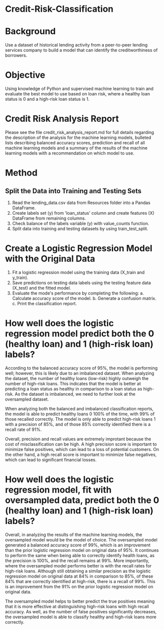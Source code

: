 # Credit-Risk-Classification

# Background

Use a dataset of historical lending activity from a peer-to-peer lending services company to build a model that can identify the creditworthiness of borrowers.


# Objective

Using knowledge of Python and supervised machine learning to train and evaluate the best model to use based on loan risk, where a healthy loan status is 0 and a high-risk loan status is 1.


# Credit Risk Analysis Report

Please see the file credit_risk_analysis_report.md for full details regarding the description of the analysis for the machine learning models, bulleted lists describing balanced accuracy scores, prediction and recall of all machine learning models and a summary of the results of the machine learning models with a recommendation on which model to use.


# Method

## Split the Data into Training and Testing Sets
1. Read the lending_data.csv data from Resources folder into a Pandas DataFrame.
2. Create labels set (y) from 'loan_status' column and create features (X) DataFrame from remaining columns.
3. Check balance of the labels variable (y) with value_counts function.
4. Split data into training and testing datasets by using train_test_split.


# Create a Logistic Regression Model with the Original Data
1. Fit a logistic regression model using the training data (X_train and y_train).
2. Save predictions on testing data labels using the testing feature data (X_test) and the fitted model.
3. Evaluate the mode's performance by completing the following: a. Calculate accuracy score of the model. b. Generate a confusion matrix. c. Print the classification report.


# How well does the logistic regression model predict both the 0 (healthy loan) and 1 (high-risk loan) labels?

According to the balanced accuracy score of 95%, the model is performing well; however, this is likely due to an imbalanced dataset. When analyzing the dataset, the number of healthy loans (low-risk) highly outweigh the number of high-risk loans. This indicates that the model is better at predicting a loan status as healthy in comparison to a loan status as high-risk. As the dataset is imbalanced, we need to further look at the oversampled dataset.

When analyzing both the balanced and imbalanced classification reports, the model is able to predict healthy loans 0 100% of the time, with 99% of those recalled correctly. The model is only able to predict high-risk loans 1 with a precision of 85%, and of those 85% correctly identified there is a recall rate of 91%.

Overall, precision and recall values are extremely improtant because the cost of misclassification can be high. A high precision score is important to minimize false positives, which can lead to a loss of potential customers. On the other hand, a high recall score is important to minimize false negatives, which can lead to significant financial losses.


# How well does the logistic regression model, fit with oversampled data, predict both the 0 (healthy loan) and 1 (high-risk loan) labels?

Overall, in analyzing the results of the machine learning models, the oversampled model would be the model of choice. The oversampled model generated a balanced accuracy score of 99%, which is an improvement than the prior logistic regression model on original data of 95%. It continues to perform the same when being able to correctly identify health loans, as the precision is 100%, and the recall remains at 99%. More importantly, where the oversampled model performs better is with the recall rates for high-risk loans. Although still obtaining a similar precision as the logistic regression model on original data at 84% in comparison to 85%, of these 84% that are correctly identified at high-risk, there is a recall of 99%. This is an improvement from the 91% on the prior logistic regression model on original data.

The oversampled model helps to better predict the true positives meaning that it is more effective at distinguishing high-risk loans with high recall accuracy. As well, as the number of false positives significantly decreases, the oversampled model is able to classify healthy and high-risk loans more correctly.
